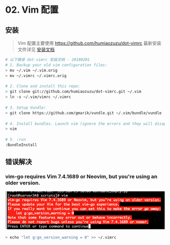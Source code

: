 # 02. Vim 配置

## 安装

> Vim 配置主要使用 https://github.com/humiaozuzu/dot-vimrc 最新安装文件详见 [安装文档](https://github.com/humiaozuzu/dot-vimrc#installation)

```bash
# 以下摘录 dot-vimrc 安装文档 - 20180201
# 1. Backup your old vim configuration files:
> mv ~/.vim ~/.vim.orig
> mv ~/.vimrc ~/.vimrc.orig

# 2. Clone and install this repo:
> git clone git://github.com/humiaozuzu/dot-vimrc.git ~/.vim
> ln -s ~/.vim/vimrc ~/.vimrc

# 3. Setup Vundle:
> git clone https://github.com/gmarik/vundle.git ~/.vim/bundle/vundle

# 4. Install bundles. Launch vim (ignore the errors and they will disappear after installing needed plugins)
> vim

# 5. :run
:BundleInstall
```

## 错误解决

### vim-go requires Vim 7.4.1689 or Neovim, but you're using an older version.

![](assets/markdown-img-paste-20180201140805725.png)

```bash
> echo "let g:go_version_warning = 0" >> ~/.vimrc
```
